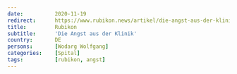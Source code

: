 ```yaml
---
date:          2020-11-19
redirect:      https://www.rubikon.news/artikel/die-angst-aus-der-klinik
title:         Rubikon
subtitle:      'Die Angst aus der Klinik'
country:       DE
persons:       [Wodarg Wolfgang]
categories:    [Spital]
tags:          [rubikon, angst]
---
```


